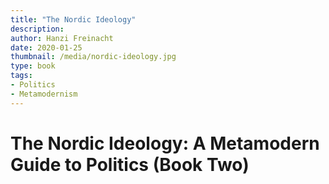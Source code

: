 ```yaml
---
title: "The Nordic Ideology"
description: 
author: Hanzi Freinacht
date: 2020-01-25
thumbnail: /media/nordic-ideology.jpg
type: book
tags:
- Politics
- Metamodernism
---
```


# The Nordic Ideology: A Metamodern Guide to Politics (Book Two)

